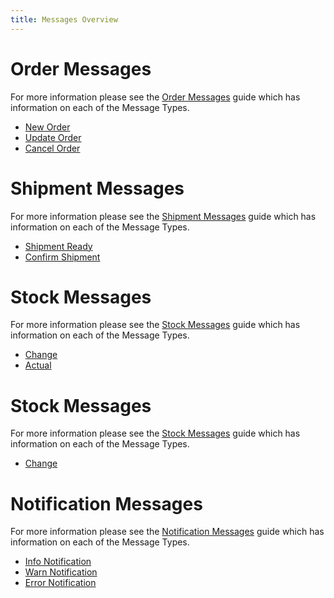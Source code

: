 ```yaml
---
title: Messages Overview
---
```


# Order Messages

For more information please see the [Order Messages](order_messages) guide which has information on each of the Message Types.

* [New Order](order_messages#ordernew)
* [Update Order](order_messages#orderupdated)
* [Cancel Order](order_messages#ordercanceled)

# Shipment Messages

For more information please see the [Shipment Messages](shipment_messages) guide which has information on each of the Message Types.

* [Shipment Ready](shipment_messages#shipmentready)
* [Confirm Shipment](shipment_messages#shipmentconfirm)

<!-- # Payment Messages

For more information please see the [Payment Messages](payment_messages) guide which has information on each of the Message Types.

* [New Payment](payment_messages#new)
* [Capture Payment](payment_messages#capture)
* [Cancel Payment](payment_messages#cancel)
* [Void Payment](payment_messages#void)
 -->

# Stock Messages

For more information please see the [Stock Messages](stock_messages) guide which has information on each of the Message Types.

* [Change](stock_messages#stockchange)
* [Actual](stock_messages#stockactual)

# Stock Messages

For more information please see the [Stock Messages](stock_messages) guide which has information on each of the Message Types.

* [Change](stock_messages#change)

# Notification Messages

For more information please see the [Notification Messages](notification_messages) guide which has information on each of the Message Types.

* [Info Notification](notification_messages#info)
* [Warn Notification](notification_messages#warn)
* [Error Notification](notification_messages#error)